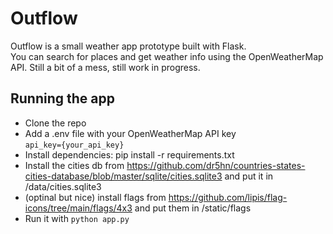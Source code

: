 # Outflow

Outflow is a small weather app prototype built with Flask.  
You can search for places and get weather info using the OpenWeatherMap API. Still a bit of a mess, still work in progress.

## Running the app

- Clone the repo
- Add a .env file with your OpenWeatherMap API key  
  `api_key={your_api_key}`
- Install dependencies: pip install -r requirements.txt
- Install the cities db from <https://github.com/dr5hn/countries-states-cities-database/blob/master/sqlite/cities.sqlite3> and put it in /data/cities.sqlite3
- (optinal but nice) install flags from <https://github.com/lipis/flag-icons/tree/main/flags/4x3> and put them in /static/flags
- Run it with `python app.py`
